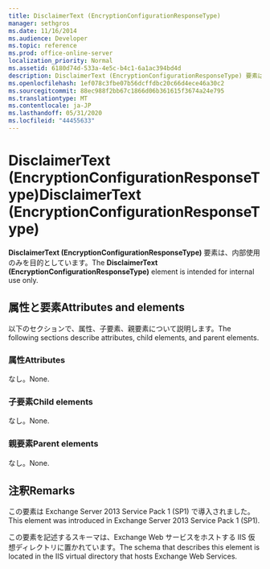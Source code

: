 ```yaml
---
title: DisclaimerText (EncryptionConfigurationResponseType)
manager: sethgros
ms.date: 11/16/2014
ms.audience: Developer
ms.topic: reference
ms.prod: office-online-server
localization_priority: Normal
ms.assetid: 6180d74d-533a-4e5c-b4c1-6a1ac394bd4d
description: DisclaimerText (EncryptionConfigurationResponseType) 要素は、内部使用のみを目的としています。
ms.openlocfilehash: 1ef078c3fbe07b56dcffdbc20c66d4ece46a30c2
ms.sourcegitcommit: 88ec988f2bb67c1866d06b361615f3674a24e795
ms.translationtype: MT
ms.contentlocale: ja-JP
ms.lasthandoff: 05/31/2020
ms.locfileid: "44455633"
---
```

# <a name="disclaimertext-encryptionconfigurationresponsetype"></a><span data-ttu-id="671f8-103">DisclaimerText (EncryptionConfigurationResponseType)</span><span class="sxs-lookup"><span data-stu-id="671f8-103">DisclaimerText (EncryptionConfigurationResponseType)</span></span>

<span data-ttu-id="671f8-104">**DisclaimerText (EncryptionConfigurationResponseType)** 要素は、内部使用のみを目的としています。</span><span class="sxs-lookup"><span data-stu-id="671f8-104">The **DisclaimerText (EncryptionConfigurationResponseType)** element is intended for internal use only.</span></span> 

## <a name="attributes-and-elements"></a><span data-ttu-id="671f8-105">属性と要素</span><span class="sxs-lookup"><span data-stu-id="671f8-105">Attributes and elements</span></span>

<span data-ttu-id="671f8-106">以下のセクションで、属性、子要素、親要素について説明します。</span><span class="sxs-lookup"><span data-stu-id="671f8-106">The following sections describe attributes, child elements, and parent elements.</span></span>
  
### <a name="attributes"></a><span data-ttu-id="671f8-107">属性</span><span class="sxs-lookup"><span data-stu-id="671f8-107">Attributes</span></span>

<span data-ttu-id="671f8-108">なし。</span><span class="sxs-lookup"><span data-stu-id="671f8-108">None.</span></span>
  
### <a name="child-elements"></a><span data-ttu-id="671f8-109">子要素</span><span class="sxs-lookup"><span data-stu-id="671f8-109">Child elements</span></span>

<span data-ttu-id="671f8-110">なし。</span><span class="sxs-lookup"><span data-stu-id="671f8-110">None.</span></span>
  
### <a name="parent-elements"></a><span data-ttu-id="671f8-111">親要素</span><span class="sxs-lookup"><span data-stu-id="671f8-111">Parent elements</span></span>

<span data-ttu-id="671f8-112">なし。</span><span class="sxs-lookup"><span data-stu-id="671f8-112">None.</span></span>
  
## <a name="remarks"></a><span data-ttu-id="671f8-113">注釈</span><span class="sxs-lookup"><span data-stu-id="671f8-113">Remarks</span></span>

<span data-ttu-id="671f8-114">この要素は Exchange Server 2013 Service Pack 1 (SP1) で導入されました。</span><span class="sxs-lookup"><span data-stu-id="671f8-114">This element was introduced in Exchange Server 2013 Service Pack 1 (SP1).</span></span>
  
<span data-ttu-id="671f8-115">この要素を記述するスキーマは、Exchange Web サービスをホストする IIS 仮想ディレクトリに置かれています。</span><span class="sxs-lookup"><span data-stu-id="671f8-115">The schema that describes this element is located in the IIS virtual directory that hosts Exchange Web Services.</span></span>
  


